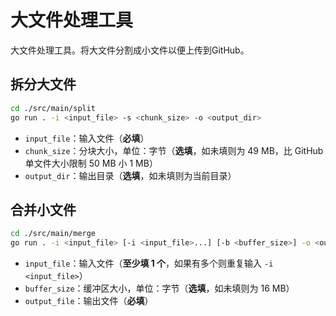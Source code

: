 # 大文件处理工具

大文件处理工具。将大文件分割成小文件以便上传到GitHub。

## 拆分大文件

```bash
cd ./src/main/split
go run . -i <input_file> -s <chunk_size> -o <output_dir>
```

* `input_file`：输入文件（**必填**）
* `chunk_size`：分块大小，单位：字节（**选填**，如未填则为 49 MB，比 GitHub 单文件大小限制 50 MB 小 1 MB）
* `output_dir`：输出目录（**选填**，如未填则为当前目录）

## 合并小文件

```bash
cd ./src/main/merge
go run . -i <input_file> [-i <input_file>...] [-b <buffer_size>] -o <output_file>
```

* `input_file`：输入文件（**至少填 1 个**，如果有多个则重复输入 `-i <input_file>`）
* `buffer_size`：缓冲区大小，单位：字节（**选填**，如未填则为 16 MB）
* `output_file`：输出文件（**必填**）